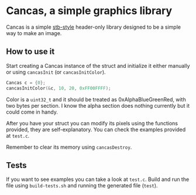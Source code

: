 # Cancas, a simple graphics library

Cancas is a simple [stb-style](https://github.com/nothings/stb "stb repo") header-only library designed to be a simple way to make an image.

## How to use it

Start creating a Cancas instance of the struct and initialize it either manually or using ```cancasInit``` (or ```cancasInitColor```).

```c
Cancas c = {0};
cancasInitColor(&c, 10, 20, 0xFF00FFFF);
```

Color is a ```uint32_t``` and it should be treated as 0xAlphaBlueGreenRed, with two bytes per section. I know the alpha section does nothing currently but it could come in handy.

After you have your struct you can modify its pixels using the functions provided, they are self-explanatory. You can check the examples provided at ```test.c```.

Remember to clear its memory using ```cancasDestroy```.

## Tests

If you want to see examples you can take a look at ```test.c```. Build and run the file using ```build-tests.sh``` and running the generated file (```test```).
